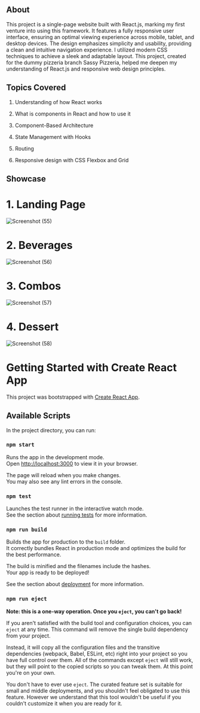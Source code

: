 ## About

This project is a single-page website built with React.js, marking my first venture into using this framework. It features a fully responsive user interface, ensuring an optimal viewing experience across mobile, tablet, and desktop devices. The design emphasizes simplicity and usability, providing a clean and intuitive navigation experience. I utilized modern CSS techniques to achieve a sleek and adaptable layout. This project, created for the dummy pizzeria branch Sassy Pizzeria, helped me deepen my understanding of React.js and responsive web design principles.

## Topics Covered

1. Understanding of how React works

2. What is components in React and how to use it

3. Component-Based Architecture

4. State Management with Hooks

5. Routing

6. Responsive design with CSS Flexbox and Grid


## Showcase

# 1. Landing Page

![Screenshot (55)](https://github.com/user-attachments/assets/bcfff428-8a6e-4ed9-ac9b-07dbf1168eed)

# 2. Beverages

![Screenshot (56)](https://github.com/user-attachments/assets/d766e69c-ddfc-4b00-9ffd-bb93b662466a)


# 3. Combos

![Screenshot (57)](https://github.com/user-attachments/assets/dfaf93da-0acc-470a-bca1-0347e8afba47)


# 4. Dessert

![Screenshot (58)](https://github.com/user-attachments/assets/b2f13f2d-a928-4562-acac-feb008c44ab8)



# Getting Started with Create React App

This project was bootstrapped with [Create React App](https://github.com/facebook/create-react-app).

## Available Scripts

In the project directory, you can run:

### `npm start`

Runs the app in the development mode.\
Open [http://localhost:3000](http://localhost:3000) to view it in your browser.

The page will reload when you make changes.\
You may also see any lint errors in the console.

### `npm test`

Launches the test runner in the interactive watch mode.\
See the section about [running tests](https://facebook.github.io/create-react-app/docs/running-tests) for more information.

### `npm run build`

Builds the app for production to the `build` folder.\
It correctly bundles React in production mode and optimizes the build for the best performance.

The build is minified and the filenames include the hashes.\
Your app is ready to be deployed!

See the section about [deployment](https://facebook.github.io/create-react-app/docs/deployment) for more information.

### `npm run eject`

**Note: this is a one-way operation. Once you `eject`, you can't go back!**

If you aren't satisfied with the build tool and configuration choices, you can `eject` at any time. This command will remove the single build dependency from your project.

Instead, it will copy all the configuration files and the transitive dependencies (webpack, Babel, ESLint, etc) right into your project so you have full control over them. All of the commands except `eject` will still work, but they will point to the copied scripts so you can tweak them. At this point you're on your own.

You don't have to ever use `eject`. The curated feature set is suitable for small and middle deployments, and you shouldn't feel obligated to use this feature. However we understand that this tool wouldn't be useful if you couldn't customize it when you are ready for it.
